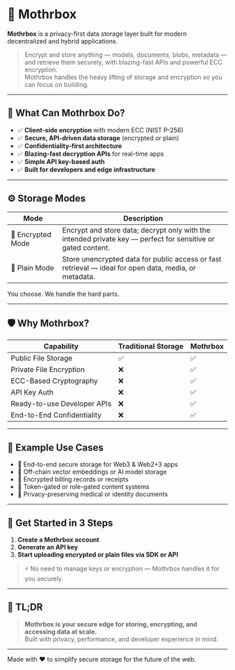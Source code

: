 # 🧠 Mothrbox

**Mothrbox** is a privacy-first data storage layer built for modern decentralized and hybrid applications.

> Encrypt and store anything — models, documents, blobs, metadata — and retrieve them securely, with blazing-fast APIs and powerful ECC encryption.  
> Mothrbox handles the heavy lifting of storage and encryption so you can focus on building.

---

## 🔑 What Can Mothrbox Do?

- ✅ **Client-side encryption** with modern ECC (NIST P-256)  
- ✅ **Secure, API-driven data storage** (encrypted or plain)  
- ✅ **Confidentiality-first architecture**  
- ✅ **Blazing-fast decryption APIs** for real-time apps  
- ✅ **Simple API key-based auth**  
- ✅ **Built for developers and edge infrastructure**  

---

## ⚙️ Storage Modes

| Mode               | Description |
|--------------------|-------------|
| 🔐 Encrypted Mode   | Encrypt and store data; decrypt only with the intended private key — perfect for sensitive or gated content. |
| 📂 Plain Mode       | Store unencrypted data for public access or fast retrieval — ideal for open data, media, or metadata. |

You choose. We handle the hard parts.

---

## 🛡 Why Mothrbox?

| Capability                  | Traditional Storage | Mothrbox |
|----------------------------|---------------------|----------|
| Public File Storage        | ✅                  | ✅       |
| Private File Encryption    | ❌                  | ✅       |
| ECC-Based Cryptography     | ❌                  | ✅       |
| API Key Auth               | ❌                  | ✅       |
| Ready-to-use Developer APIs| ❌                  | ✅       |
| End-to-End Confidentiality | ❌                  | ✅       |

---

## 🧪 Example Use Cases

- 💾 End-to-end secure storage for Web3 & Web2+3 apps  
- 🧠 Off-chain vector embeddings or AI model storage  
- 🧾 Encrypted billing records or receipts  
- 🔐 Token-gated or role-gated content systems  
- 🧬 Privacy-preserving medical or identity documents  

---

## 🚀 Get Started in 3 Steps

1. **Create a Mothrbox account**  
2. **Generate an API key**  
3. **Start uploading encrypted or plain files via SDK or API**

> ⚡ No need to manage keys or encryption — Mothrbox handles it for you securely.

---

## 💬 TL;DR

> **Mothrbox is your secure edge for storing, encrypting, and accessing data at scale.**  
> Built with privacy, performance, and developer experience in mind.

---

Made with ❤️ to simplify secure storage for the future of the web.
